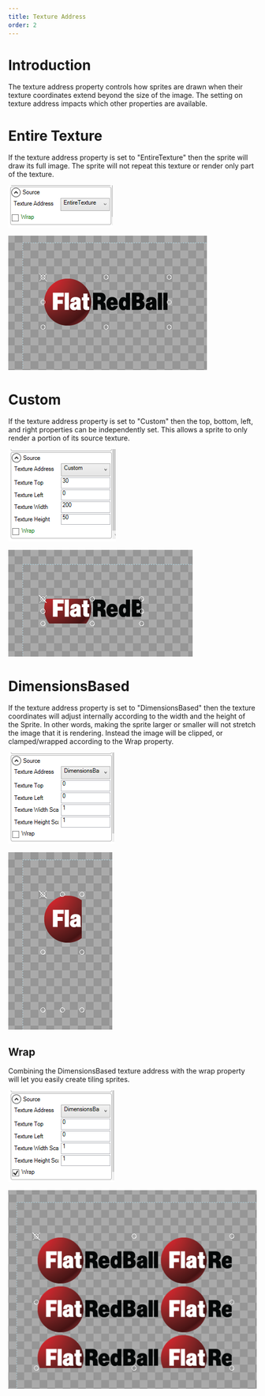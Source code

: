```yaml
---
title: Texture Address
order: 2
---
```


# Introduction

The texture address property controls how sprites are drawn when their texture coordinates extend beyond the size of the image.  The setting on texture address impacts which other properties are available.  

# Entire Texture

If the texture address property is set to "EntireTexture" then the sprite will draw its full image.  The sprite will not repeat this texture or render only part of the texture.

![](GumEntireTextureTextureAddress.png)

![](GumEntireTextureSprite.png)

# Custom

If the texture address property is set to "Custom" then the top, bottom, left, and right properties can be independently set.  This allows a sprite to only render a portion of its source texture.

![](GumCustomTextureAddress.png)

![](GumCustomTextureSprite.png)

# DimensionsBased

If the texture address property is set to "DimensionsBased" then the texture coordinates will adjust internally according to the width and the height of the Sprite.  In other words, making the sprite larger or smaller will not stretch the image that it is rendering.  Instead the image will be clipped, or clamped/wrapped according to the Wrap property.

![](GumDimensionBasedTextureAddress.png)

![](GumDimensionBasedSprite.png)

## Wrap

Combining the DimensionsBased texture address with the wrap property will let you easily create tiling sprites.

![](GumDimensionBasedTextureAddressWrap.png)

![](GumDimensionBasedSpriteWrap.png)